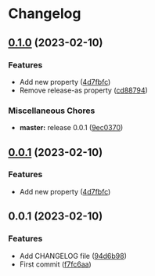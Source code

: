 # Changelog

## [0.1.0](https://github.com/swatmaz/test/compare/v0.0.1...v0.1.0) (2023-02-10)


### Features

* Add new property ([4d7fbfc](https://github.com/swatmaz/test/commit/4d7fbfc1ad91180c790f29981c1d5c0e6d08082c))
* Remove release-as property ([cd88794](https://github.com/swatmaz/test/commit/cd887945d80f5c5a6ca224750f80d5fdeb6bb0ed))


### Miscellaneous Chores

* **master:** release 0.0.1 ([9ec0370](https://github.com/swatmaz/test/commit/9ec0370166e3049a4809f235447fb1630db8a834))

## [0.0.1](https://github.com/swatmaz/test/compare/v0.0.1...v0.0.1) (2023-02-10)


### Features

* Add new property ([4d7fbfc](https://github.com/swatmaz/test/commit/4d7fbfc1ad91180c790f29981c1d5c0e6d08082c))

## 0.0.1 (2023-02-10)


### Features

* Add CHANGELOG file ([94d6b98](https://github.com/swatmaz/test/commit/94d6b98aad50c6ccda1190e390960fd07c489f1c))
* First commit ([f7fc6aa](https://github.com/swatmaz/test/commit/f7fc6aab3df1c9da4287800d33f12f752e50e2a5))
